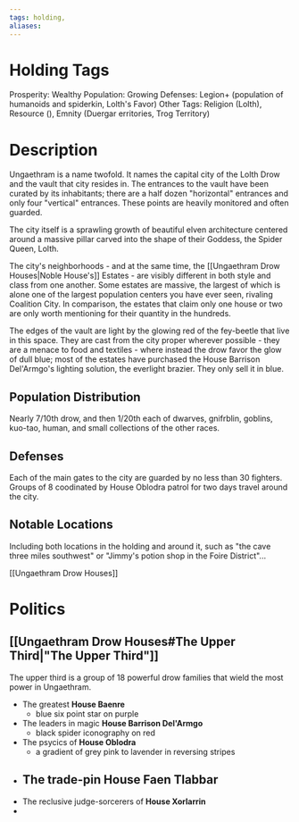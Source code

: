 ```yaml
---
tags: holding,
aliases:
---
```


# Holding Tags
Prosperity: Wealthy
Population: Growing
Defenses: Legion+ (population of humanoids and spiderkin, Lolth's Favor)
Other Tags: Religion (Lolth), Resource (), Emnity (Duergar erritories, Trog Territory)

# Description
Ungaethram is a name twofold. It names the capital city of the Lolth Drow and the vault that city resides in. The entrances to the vault have been curated by its inhabitants; there are a half dozen "horizontal" entrances and only four "vertical" entrances. These points are heavily monitored and often guarded. 

The city itself is a sprawling growth of beautiful elven architecture centered around a massive pillar carved into the shape of their Goddess, the Spider Queen, Lolth. 

The city's neighborhoods - and at the same time, the [[Ungaethram Drow Houses|Noble House's]] Estates - are visibly different in both style and class from one another. Some estates are massive, the largest of which is alone one of the largest population centers you have ever seen, rivaling Coalition City. In comparison, the estates that claim only one house or two are only worth mentioning for their quantity in the hundreds.

The edges of the vault are light by the glowing red of the fey-beetle that live in this space. They are cast from the city proper wherever possible - they are a menace to food and textiles - where instead the drow favor the glow of dull blue; most of the estates have purchased the House Barrison Del'Armgo's lighting solution, the everlight brazier. They only sell it in blue. 


## Population Distribution
Nearly 7/10th drow, and then 1/20th each of dwarves, gnifrblin, goblins, kuo-tao, human, and small collections of the other races.

## Defenses
Each of the main gates to the city are guarded by no less than 30 fighters. Groups of 8 coodinated by House Oblodra patrol for two days travel around the city.

## Notable Locations
Including both locations in the holding and around it, such as "the cave three miles southwest" or "Jimmy's potion shop in the Foire District"...

[[Ungaethram Drow Houses]]

# Politics
## [[Ungaethram Drow Houses#The Upper Third|"The Upper Third"]]
The upper third is a group of 18 powerful drow families that wield the most power in Ungaethram. 

- The greatest **House Baenre**
	- blue six point star on purple
- The leaders in magic **House Barrison Del'Armgo**
	- black spider iconography on red
- The psycics of **House Oblodra**
	- a gradient of grey pink to lavender in reversing stripes
- The trade-pin **House Faen Tlabbar**
	- 
- The reclusive judge-sorcerers of **House Xorlarrin**
- 